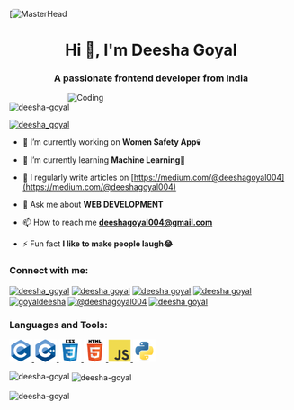 [![MasterHead](https://wallpaperaccess.com/full/1846945.jpg)
<h1 align="center">Hi 👋, I'm Deesha Goyal</h1>
<h3 align="center">A passionate frontend developer from India</h3>
<img align="right" alt="Coding" width="400" src="https://cdn.dribbble.com/users/2704414/screenshots/7466903/selfportrait.gif">

<p align="left"> <img src="https://komarev.com/ghpvc/?username=deesha-goyal&label=Profile%20views&color=0e75b6&style=flat" alt="deesha-goyal" /> </p>

<p align="left"> <a href="https://twitter.com/deesha_goyal" target="blank"><img src="https://img.shields.io/twitter/follow/deesha_goyal?logo=twitter&style=for-the-badge" alt="deesha_goyal" /></a> </p>

- 🔭 I’m currently working on **Women Safety App💀**

- 🌱 I’m currently learning **Machine Learning🤖**

- 📝 I regularly write articles on [https://medium.com/@deeshagoyal004](https://medium.com/@deeshagoyal004)
- 💬 Ask me about **WEB DEVELOPMENT**

- 📫 How to reach me **deeshagoyal004@gmail.com**

- ⚡ Fun fact **I like to make people laugh😂**

<h3 align="left">Connect with me:</h3>
<p align="left">
<a href="https://twitter.com/deesha_goyal" target="blank"><img align="center" src="https://raw.githubusercontent.com/rahuldkjain/github-profile-readme-generator/master/src/images/icons/Social/twitter.svg" alt="deesha_goyal" height="30" width="40" /></a>
<a href="https://linkedin.com/in/deesha goyal" target="blank"><img align="center" src="https://raw.githubusercontent.com/rahuldkjain/github-profile-readme-generator/master/src/images/icons/Social/linked-in-alt.svg" alt="deesha goyal" height="30" width="40" /></a>
<a href="https://kaggle.com/deesha goyal" target="blank"><img align="center" src="https://raw.githubusercontent.com/rahuldkjain/github-profile-readme-generator/master/src/images/icons/Social/kaggle.svg" alt="deesha goyal" height="30" width="40" /></a>
<a href="https://fb.com/deesha goyal" target="blank"><img align="center" src="https://raw.githubusercontent.com/rahuldkjain/github-profile-readme-generator/master/src/images/icons/Social/facebook.svg" alt="deesha goyal" height="30" width="40" /></a>
<a href="https://instagram.com/goyaldeesha" target="blank"><img align="center" src="https://raw.githubusercontent.com/rahuldkjain/github-profile-readme-generator/master/src/images/icons/Social/instagram.svg" alt="goyaldeesha" height="30" width="40" /></a>
<a href="https://medium.com/@deeshagoyal004" target="blank"><img align="center" src="https://raw.githubusercontent.com/rahuldkjain/github-profile-readme-generator/master/src/images/icons/Social/medium.svg" alt="@deeshagoyal004" height="30" width="40" /></a>
<a href="https://www.youtube.com/c/deesha goyal" target="blank"><img align="center" src="https://raw.githubusercontent.com/rahuldkjain/github-profile-readme-generator/master/src/images/icons/Social/youtube.svg" alt="deesha goyal" height="30" width="40" /></a>
</p>

<h3 align="left">Languages and Tools:</h3>
<p align="left"> <a href="https://www.cprogramming.com/" target="_blank" rel="noreferrer"> <img src="https://raw.githubusercontent.com/devicons/devicon/master/icons/c/c-original.svg" alt="c" width="40" height="40"/> </a> <a href="https://www.w3schools.com/cpp/" target="_blank" rel="noreferrer"> <img src="https://raw.githubusercontent.com/devicons/devicon/master/icons/cplusplus/cplusplus-original.svg" alt="cplusplus" width="40" height="40"/> </a> <a href="https://www.w3schools.com/css/" target="_blank" rel="noreferrer"> <img src="https://raw.githubusercontent.com/devicons/devicon/master/icons/css3/css3-original-wordmark.svg" alt="css3" width="40" height="40"/> </a> <a href="https://www.w3.org/html/" target="_blank" rel="noreferrer"> <img src="https://raw.githubusercontent.com/devicons/devicon/master/icons/html5/html5-original-wordmark.svg" alt="html5" width="40" height="40"/> </a> <a href="https://developer.mozilla.org/en-US/docs/Web/JavaScript" target="_blank" rel="noreferrer"> <img src="https://raw.githubusercontent.com/devicons/devicon/master/icons/javascript/javascript-original.svg" alt="javascript" width="40" height="40"/> </a> <a href="https://www.python.org" target="_blank" rel="noreferrer"> <img src="https://raw.githubusercontent.com/devicons/devicon/master/icons/python/python-original.svg" alt="python" width="40" height="40"/> </a> </p>

<p><img align="left" src="https://github-readme-stats.vercel.app/api/top-langs?username=deesha-goyal&show_icons=true&locale=en&layout=compact" alt="deesha-goyal" /></p>

<p>&nbsp;<img align="center" src="https://github-readme-stats.vercel.app/api?username=deesha-goyal&show_icons=true&locale=en" alt="deesha-goyal" /></p>

<p><img align="center" src="https://github-readme-streak-stats.herokuapp.com/?user=deesha-goyal&" alt="deesha-goyal" /></p>
